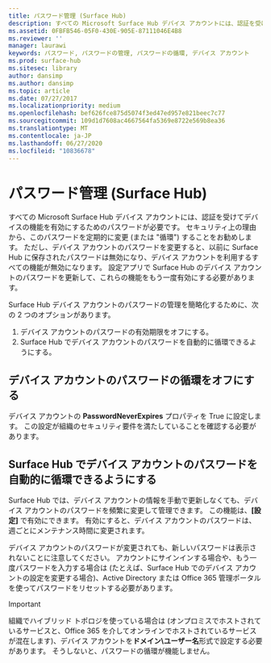```yaml
---
title: パスワード管理 (Surface Hub)
description: すべての Microsoft Surface Hub デバイス アカウントには、認証を受けてデバイスの機能を有効にするためのパスワードが必要です。
ms.assetid: 0FBFB546-05F0-430E-905E-87111046E4B8
ms.reviewer: ''
manager: laurawi
keywords: パスワード, パスワードの管理, パスワードの循環, デバイス アカウント
ms.prod: surface-hub
ms.sitesec: library
author: dansimp
ms.author: dansimp
ms.topic: article
ms.date: 07/27/2017
ms.localizationpriority: medium
ms.openlocfilehash: bef626fce875d5074f3ed47ed957e821beec7c77
ms.sourcegitcommit: 109d1d7608ac4667564fa5369e8722e569b8ea36
ms.translationtype: MT
ms.contentlocale: ja-JP
ms.lasthandoff: 06/27/2020
ms.locfileid: "10836678"
---
```

# パスワード管理 (Surface Hub)

すべての Microsoft Surface Hub デバイス アカウントには、認証を受けてデバイスの機能を有効にするためのパスワードが必要です。 セキュリティ上の理由から、このパスワードを定期的に変更 (または "循環") することをお勧めします。 ただし、デバイス アカウントのパスワードを変更すると、以前に Surface Hub に保存されたパスワードは無効になり、デバイス アカウントを利用するすべての機能が無効になります。 設定アプリで Surface Hub のデバイス アカウントのパスワードを更新して、これらの機能をもう一度有効にする必要があります。

Surface Hub デバイス アカウントのパスワードの管理を簡略化するために、次の 2 つのオプションがあります。

1.  デバイス アカウントのパスワードの有効期限をオフにする。
2.  Surface Hub でデバイス アカウントのパスワードを自動的に循環できるようにする。


## デバイス アカウントのパスワードの循環をオフにする

デバイス アカウントの **PasswordNeverExpires** プロパティを True に設定します。 この設定が組織のセキュリティ要件を満たしていることを確認する必要があります。


## Surface Hub でデバイス アカウントのパスワードを自動的に循環できるようにする

Surface Hub では、デバイス アカウントの情報を手動で更新しなくても、デバイス アカウントのパスワードを頻繁に変更して管理できます。 この機能は、**[設定]** で有効にできます。 有効にすると、デバイス アカウントのパスワードは、週ごとにメンテナンス時間に変更されます。

デバイス アカウントのパスワードが変更されても、新しいパスワードは表示されないことに注意してください。 アカウントにサインインする場合や、もう一度パスワードを入力する場合は (たとえば、Surface Hub でのデバイス アカウントの設定を変更する場合)、Active Directory または Office 365 管理ポータルを使ってパスワードをリセットする必要があります。

> [!IMPORTANT]
> 組織でハイブリッド トポロジを使っている場合は (オンプロミスでホストされているサービスと、Office 365 を介してオンラインでホストされているサービスが混在します)、デバイス アカウントを**ドメイン\ユーザー名**形式で設定する必要があります。 そうしないと、パスワードの循環が機能しません。
